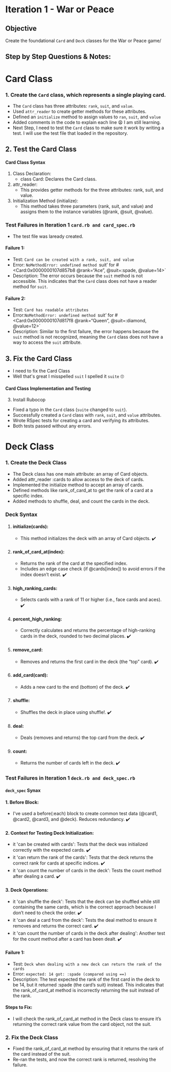 # Iteration 1 - War or Peace

## Objective 
Create the foundational `Card` and `Deck` classes for the War or Peace game/

## Step by Step Questions & Notes:
# Card Class
### 1. Create the `Card` class, which represents a single playing card.
- The `Card` class has three attributes: `rank`, `suit`, and `value`.
- Used `attr_reader` to create getter methods for these attributes.
- Defined an `initialize` method to assign values to `ran`, `suit`, and `value`
- Added comments in the code to explain each line 😩 I am still learning. 
- Next Step, I need to test the `Card` class to make sure it work by writing a test. I will use the test file that loaded in the repository.

## 2. Test the Card Class
#### Card Class Syntax
1.	Class Declaration:
    - class Card: Declares the Card class.
2.	attr_reader:
	- This provides getter methods for the three attributes: rank, suit, and value.
3.	Initialization Method (initialize):
	- This method takes three parameters (rank, suit, and value) and assigns them to the instance variables (@rank, @suit, @value).

### Test Failures in Iteration 1 `card.rb and card_spec.rb`
- The test file was laready created.
#### Failure 1: 
- Test: `Card can be created with a rank, suit, and value`
- Error: `NoMethodError: undefined method `suit’ for #<Card:0x0000000107d857b8 @rank=“Ace”, @suit=:spade, @value=14>`
- Description: The error occurs because the `suit` method is not accessible. This indicates that the `Card` class does not have a reader method for `suit`.

#### Failure 2:
- Test: `Card has readable attributes`
- Error:`NoMethodError: undefined method `suit’ for #<Card:0x0000000107d817f8 @rank=“Queen”, @suit=:diamond, @value=12>`
- Description: Similar to the first failure, the error happens because the `suit` method is not recognized, meaning the `Card` class does not have a way to access the `suit` attribute.

## 3. Fix the Card Class
- I need to fix the Card Class
- Well that's great I misspelled `suit` I spelled it `suite` 🙄

#### Card Class Implementation and Testing
3. Install Rubocop
- Fixed a typo in the `Card` class (`suite` changed to `suit`).
- Successfully created a `Card` class with `rank`, `suit`, and `value` attributes.
- Wrote RSpec tests for creating a card and verifying its attributes.
- Both tests passed without any errors.

# Deck Class
### 1. Create the Deck Class

- The Deck class has one main attribute: an array of Card objects.
- Added attr_reader :cards to allow access to the deck of cards.
- Implemented the initialize method to accept an array of cards.
- Defined methods like rank_of_card_at to get the rank of a card at a specific index.
- Added methods to shuffle, deal, and count the cards in the deck.

### Deck Syntax
 1.	#### initialize(cards):
	- This method initializes the deck with an array of Card objects. ✔️
2.	#### rank_of_card_at(index):
	- Returns the rank of the card at the specified index.
	- Includes an edge case check (if @cards[index]) to avoid errors if the index doesn’t exist. ✔️
3.	#### high_ranking_cards:
	- Selects cards with a rank of 11 or higher (i.e., face cards and aces). ✔️
4.	#### percent_high_ranking:
	- Correctly calculates and returns the percentage of high-ranking cards in the deck, rounded to two decimal places. ✔️
5.	#### remove_card:
	- Removes and returns the first card in the deck (the “top” card). ✔️
6.	#### add_card(card):
	- Adds a new card to the end (bottom) of the deck. ✔️
7.	#### shuffle:
	- Shuffles the deck in place using shuffle!. ✔️
8.	#### deal:
	- Deals (removes and returns) the top card from the deck. ✔️
9.	#### count: 
    - Returns the number of cards left in the deck. ✔️
### Test Failures in Iteration 1 `deck.rb and deck_spec.rb`
#### `deck_spec` Synax
#### 1. Before Block:
- I've used a before(:each) block to create common test data (@card1, @card2, @card3, and @deck). Reduces redundancy. ✔️
#### 2.	Context for Testing Deck Initialization:
- it 'can be created with cards': Tests that the deck was initialized correctly with the expected cards. ✔️
- it 'can return the rank of the cards': Tests that the deck returns the correct rank for cards at specific indices. ✔️
- it 'can count the number of cards in the deck': Tests the count method after dealing a card. ✔️
#### 3.	Deck Operations:
- it 'can shuffle the deck': Tests that the deck can be shuffled while still containing the same cards, which is the correct approach because I don’t need to check the order. ✔️
- it 'can deal a card from the deck': Tests the deal method to ensure it removes and returns the correct card. ✔️
- it 'can count the number of cards in the deck after dealing': Another test for the count method after a card has been dealt. ✔️

#### Failure 1:
- Test: `Deck when dealing with a new deck can return the rank of the cards`
- Error: `expected: 14
got: :spade
(compared using ==)`
- Description: The test expected the rank of the first card in the deck to be 14, but it returned :spade (the card’s suit) instead. This indicates that the rank_of_card_at method is incorrectly returning the suit instead of the rank.

#### Steps to Fix:
- I will check the rank_of_card_at method in the Deck class to ensure it’s returning the correct rank value from the card object, not the suit.

### 2. Fix the Deck Class
- Fixed the rank_of_card_at method by ensuring that it returns the rank of the card instead of the suit.
- Re-ran the tests, and now the correct rank is returned, resolving the failure.